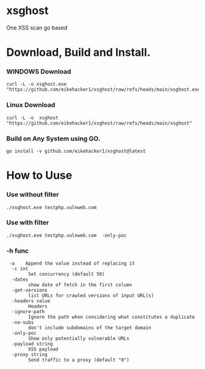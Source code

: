 # xsghost
One XSS scan go based

# Download, Build and Install.
### WINDOWS Download
```
curl -L -o xsghost.exe "https://github.com/eikehacker1/xsghost/raw/refs/heads/main/xsghost.exe"
```
### Linux Download
```
curl -L -o  xsghost "https://github.com/eikehacker1/xsghost/raw/refs/heads/main/xsghost"
```
### Build on Any System using GO. 

```
go install -v github.com/eikehacker1/xsghost@latest
```

# How to Uuse 

###  Use without filter

```
./xsghost.exe testphp.vulnweb.com 
```

### Use with filter

```
./xsghost.exe testphp.vulnweb.com  -only-poc 
```

### -h func

```
 -a    Append the value instead of replacing it
  -c int
        Set concurrency (default 50)
  -dates
        show date of fetch in the first column
  -get-versions
        list URLs for crawled versions of input URL(s)
  -headers value
        Headers
  -ignore-path
        Ignore the path when considering what constitutes a duplicate
  -no-subs
        don't include subdomains of the target domain
  -only-poc
        Show only potentially vulnerable URLs
  -payload string
        XSS payload
  -proxy string
        Send traffic to a proxy (default "0")
```
